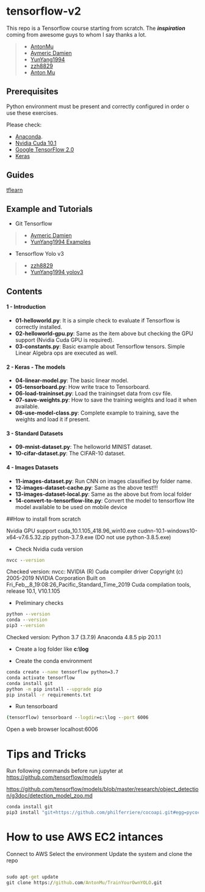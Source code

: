 # tensorflow-v2

This repo is a Tensorflow course starting from scratch. The ***inspiration*** coming from awesome guys to whom I say thanks a lot.
> - [AntonMu](https://github.com/AntonMu/TrainYourOwnYOLO)
> - [Aymeric Damien](https://github.com/aymericdamien)
> - [YunYang1994](https://github.com/YunYang1994)
> - [zzh8829](https://github.com/zzh8829)
> - [Anton Mu](https://github.com/AntonMu)



## Prerequisites

Python environment must be present and correctly configured in order o use these exercises.

Please check:
* [Anaconda](https://www.continuum.io).
* [Nvidia Cuda 10.1](https://developer.nvidia.com/cuda-10.1-download-archive-base)
* [Google TensorFlow 2.0](https://www.tensorflow.org/)
* [Keras](https://keras.io/)


## Guides
[tflearn](http://tflearn.org)


## Example and Tutorials

* Git Tensorflow
> - [Aymeric Damien](https://github.com/aymericdamien)
> - [YunYang1994 Examples](https://github.com/YunYang1994/TensorFlow2.0-Examples)


* Tensorflow Yolo v3
> - [zzh8829](https://github.com/zzh8829/yolov3-tf2)
> - [YunYang1994 yolov3](https://github.com/YunYang1994/tensorflow-yolov3)


## Contents

#### 1 - Introduction
- **01-helloworld.py**: It is a simple check to evaluate if Tensorflow is correctly installed.
- **02-helloworld-gpu.py**: Same as the item above but checking the GPU support (Nvidia Cuda GPU is required).
- **03-constants.py**: Basic example about Tensorflow tensors. Simple Linear Algebra ops are executed as well.

#### 2 - Keras - The models
- **04-linear-model.py**: The basic linear model.
- **05-tensorboard.py**: How write trace to Tensorboard.
- **06-load-traininset.py**: Load the trainingset data from csv file.
- **07-save-weights.py**: How to save the training weights and load it when available.
- **08-use-model-class.py**: Complete example to training, save the weights and load it if present.

#### 3 - Standard Datasets
- **09-mnist-dataset.py**: The helloworld MINIST dataset.
- **10-cifar-dataset.py**: The CIFAR-10 dataset.

#### 4 - Images Datasets
- **11-images-dataset.py**: Run CNN on images classified by folder name.
- **12-images-dataset-cache.py**: Same as the above test!!!
- **13-images-dataset-local.py**: Same as the above but from local folder
- **14-convert-to-tensorflow-lite.py**: Convert the model to tensorflow lite model available to be used on mobile device



##How to install from scratch


Nvidia GPU support
cuda_10.1.105_418.96_win10.exe
cudnn-10.1-windows10-x64-v7.6.5.32.zip
python-3.7.9.exe (DO not use python-3.8.5.exe)

- Check Nvidia cuda version
``` cmd
nvcc --version
```
Checked version:
nvcc: NVIDIA (R) Cuda compiler driver
Copyright (c) 2005-2019 NVIDIA Corporation
Built on Fri_Feb__8_19:08:26_Pacific_Standard_Time_2019
Cuda compilation tools, release 10.1, V10.1.105


- Preliminary checks
``` cmd
python --version
conda --version
pip3 --version
```

Checked version:
Python 3.7 (3.7.9)
Anaconda 4.8.5
pip 20.1.1


- Create a log folder like **c:\log**

- Create the conda environment
``` cmd
conda create --name tensorflow python=3.7
conda activate tensorflow
conda install git
python -m pip install --upgrade pip
pip install -r requirements.txt
```

- Run tensorboard
``` cmd
(tensorflow) tensorboard --logdir=c:\log --port 6006
```

Open a web browser
localhost:6006


# Tips and Tricks
Run following commands before run jupyter at 
https://github.com/tensorflow/models

https://github.com/tensorflow/models/blob/master/research/object_detection/g3doc/detection_model_zoo.md

``` cmd
conda install git
pip3 install "git+https://github.com/philferriere/cocoapi.git#egg=pycocotools&subdirectory=PythonAPI"
```

# How to use AWS EC2 intances

Connect to AWS
Select the environment 
Update the system and clone the repo 
``` cmd

sudo apt-get update
git clone https://github.com/AntonMu/TrainYourOwnYOLO.git
```


